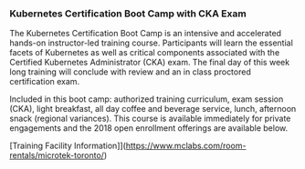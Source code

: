 ### Kubernetes Certification Boot Camp with CKA Exam

The Kubernetes Certification Boot Camp is an intensive and accelerated hands-on instructor-led training course. Participants will learn the essential facets of Kubernetes as well as critical components associated with the Certified Kubernetes Administrator (CKA) exam. The final day of this week long training will conclude with review and an in class proctored certification exam.

Included in this boot camp: authorized training curriculum, exam session (CKA), light breakfast, all day coffee and beverage service, lunch, afternoon snack (regional variances). This course is available immediately for private engagements and the 2018 open enrollment offerings are available below.


[Training Facility Information]](https://www.mclabs.com/room-rentals/microtek-toronto/)
